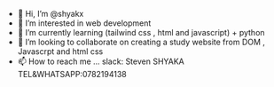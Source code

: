 - 👋 Hi, I’m @shyakx
- 👀 I’m interested in web development
- 🌱 I’m currently learning (tailwind css , html and javascript) + python
- 💞️ I’m looking to collaborate on creating a study website from DOM , Javascrpt and html css
- 📫 How to reach me ... slack: Steven SHYAKA TEL&WHATSAPP:0782194138

<!---
shyakx/shyakx is a ✨ special ✨ repository because its `README.md` (this file) appears on your GitHub profile.
You can click the Preview link to take a look at your changes.
--->

